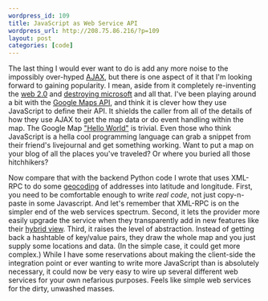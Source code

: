 ```yaml
--- 
wordpress_id: 109
title: JavaScript as Web Service API
wordpress_url: http://208.75.86.216/?p=109
layout: post
categories: [code]
---
```

The last thing I would ever want to do is add any more noise to the impossibly over-hyped <a href="http://en.wikipedia.org/wiki/AJAX">AJAX</a>, but there is one aspect of it that I'm looking forward to gaining popularity. I mean, aside from it completely re-inventing the <a href="http://radar.oreilly.com/archives/2005/08/not_20.html">web 2.0</a> and <a href="http://it.slashdot.org/article.pl?sid=05/05/24/159211">destroying microsoft</a> and all that. I've been playing around a bit with the <a href="http://www.google.com/apis/maps/">Google Maps API</a>, and think it is clever how they use JavaScript to define their API. It shields the caller from all of the details of how they use AJAX to get the map data or do event handling within the map. The Google Map <a href="http://www.google.com/apis/maps/documentation/#The_Hello_World_of_Google_Maps">"Hello World"</a> is trivial. Even those who think JavaScript is a hella cool programming language can grab a snippet from their friend's livejournal and get something working. Want to put a map on your blog of all the places you've traveled? Or where you buried all those hitchhikers?

Now compare that with the backend Python code I wrote that uses XML-RPC to do some <a href="http://geocoder.us/">geocoding</a> of addresses into latitude and longitude. First, you need to be comfortable enough to write <em>real code</em>, not just copy-n-paste in some Javascript. And let's remember that XML-RPC is on the simpler end of the web services spectrum. Second, it lets the provider more easily upgrade the service when they transparently add in new features like their <a href="http://arstechnica.com/news.ars/post/20050723-5130.html">hybrid view</a>. Third, it raises the level of abstraction. Instead of getting back a hashtable of key/value pairs, they draw the whole map and you just supply some locations and data. (In the simple case, it could get more complex.) While I have some reservations about making the client-side the integration point or ever wanting to write more JavaScript than is absolutely necessary, it could now be very easy to wire up several different web services for your own nefarious purposes. Feels like simple web services for the dirty, unwashed masses.
